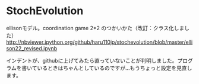 StochEvolution
==============
ellisonモデル。coordination game 2*2 のつかいかた（改訂：クラス化しました）
http://nbviewer.ipython.org/github/haru110jp/stochevolution/blob/master/ellison22_revised.ipynb

インデントが、githubに上げてみたら直っていないことが判明しました。プログラムを書いているときはちゃんとしているのですが…もうちょっと設定を見直します。
